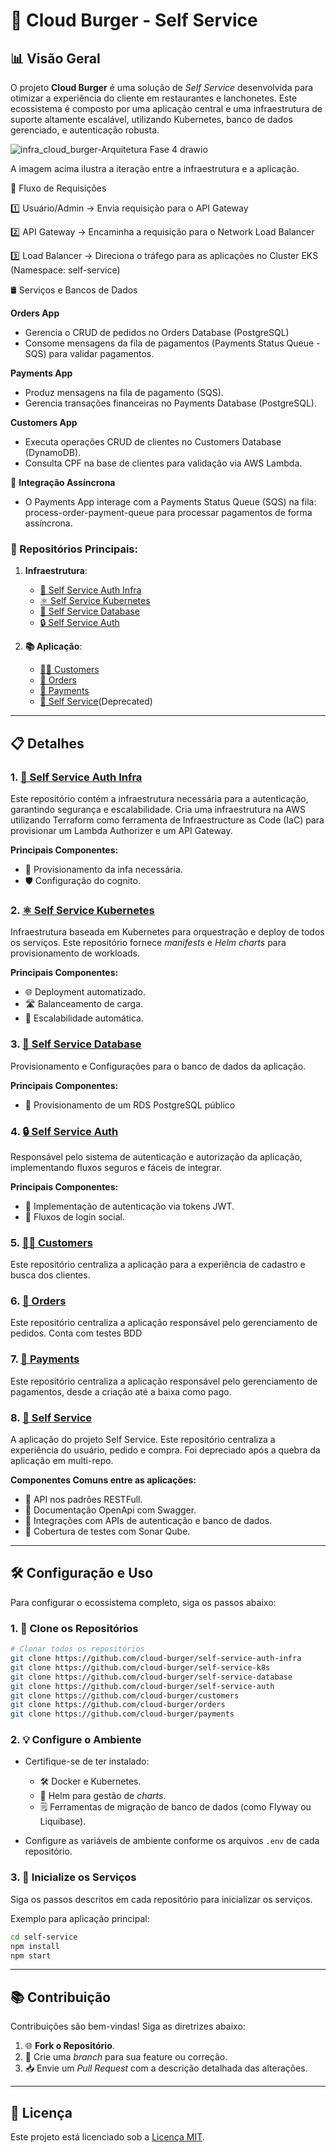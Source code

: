 # 🍔 Cloud Burger - Self Service

## 📊 Visão Geral
O projeto **Cloud Burger** é uma solução de *Self Service* desenvolvida para otimizar a experiência do cliente em restaurantes e lanchonetes. Este ecossistema é composto por uma aplicação central e uma infraestrutura de suporte altamente escalável, utilizando Kubernetes, banco de dados gerenciado, e autenticação robusta.


![infra_cloud_burger-Arquitetura Fase 4 drawio](https://github.com/user-attachments/assets/08cfd3a5-f72a-4e52-af19-5284bcb275ce)


A imagem acima ilustra a iteração entre a infraestrutura e a aplicação. 

🔀 Fluxo de Requisições

1️⃣ Usuário/Admin → Envia requisição para o API Gateway

2️⃣ API Gateway → Encaminha a requisição para o Network Load Balancer

3️⃣ Load Balancer → Direciona o tráfego para as aplicações no Cluster EKS (Namespace: self-service)

🛢️ Serviços e Bancos de Dados

**Orders App**

- Gerencia o CRUD de pedidos no Orders Database (PostgreSQL)
- Consome mensagens da fila de pagamentos (Payments Status Queue - SQS) para validar pagamentos.

**Payments App**
- Produz mensagens na fila de pagamento (SQS).
- Gerencia transações financeiras no Payments Database (PostgreSQL).

**Customers App**
- Executa operações CRUD de clientes no Customers Database (DynamoDB).
- Consulta CPF na base de clientes para validação via AWS Lambda.


🔁 **Integração Assíncrona**
- O Payments App interage com a Payments Status Queue (SQS) na fila: process-order-payment-queue para processar pagamentos de forma assíncrona.

### 📄 Repositórios Principais:

1. **Infraestrutura**:
   - [🔑 Self Service Auth Infra](https://github.com/cloud-burger/self-service-auth-infra)
   - [⚛️ Self Service Kubernetes](https://github.com/cloud-burger/self-service-k8s)
   - [📁 Self Service Database](https://github.com/cloud-burger/self-service-database)
   - [🔒 Self Service Auth](https://github.com/cloud-burger/self-service-auth)

2. **📚 Aplicação**:
   - [🙋🏼 Customers](https://github.com/cloud-burger/customers)
   - [🧾 Orders](https://github.com/cloud-burger/orders)
   - [💸 Payments](https://github.com/cloud-burger/payments)
   - [🍔 Self Service](https://github.com/cloud-burger/self-service)(Deprecated)

---

## 📋 Detalhes

### 1. [🔑 Self Service Auth Infra](https://github.com/cloud-burger/self-service-auth-infra)
Este repositório contém a infraestrutura necessária para a autenticação, garantindo segurança e escalabilidade. Cria uma infraestrutura na AWS utilizando Terraform como ferramenta de Infraestructure as Code (IaC) para provisionar um Lambda Authorizer e um API Gateway.

**Principais Componentes:**
- 🔧 Provisionamento da infa necessária.
- 🛡️ Configuração do cognito.

### 2. [⚛️ Self Service Kubernetes](https://github.com/cloud-burger/self-service-k8s)
Infraestrutura baseada em Kubernetes para orquestração e deploy de todos os serviços. Este repositório fornece *manifests* e *Helm charts* para provisionamento de workloads.

**Principais Componentes:**
- 🌐 Deployment automatizado.
- 🛣️ Balanceamento de carga.
- 🌆 Escalabilidade automática.

### 3. [📁 Self Service Database](https://github.com/cloud-burger/self-service-database)
Provisionamento e Configurações para o banco de dados da aplicação.

**Principais Componentes:**
- 🔧 Provisionamento de um RDS PostgreSQL público

### 4. [🔒 Self Service Auth](https://github.com/cloud-burger/self-service-auth)
Responsável pelo sistema de autenticação e autorização da aplicação, implementando fluxos seguros e fáceis de integrar.

**Principais Componentes:**
- 🔑 Implementação de autenticação via tokens JWT.
- 📢 Fluxos de login social.

### 5. [🙋🏼 Customers](https://github.com/cloud-burger/customers)
Este repositório centraliza a aplicação para a experiência de cadastro e busca dos clientes.

### 6. [🧾 Orders](https://github.com/cloud-burger/orders)
Este repositório centraliza a aplicação responsável pelo gerenciamento de pedidos. Conta com testes BDD

### 7. [💸 Payments](https://github.com/cloud-burger/payments)
Este repositório centraliza a aplicação responsável pelo gerenciamento de pagamentos, desde a criação até a baixa como pago.

### 8. [🍔 Self Service](https://github.com/cloud-burger/self-service)
A aplicação do projeto Self Service. Este repositório centraliza a experiência do usuário, pedido e compra. Foi depreciado após a quebra da aplicação em multi-repo.

**Componentes Comuns entre as aplicações:**
- 📲  API nos padrões RESTFull.
- 📲  Documentação OpenApi com Swagger.
- 📡 Integrações com APIs de autenticação e banco de dados.
- 🧪 Cobertura de testes com Sonar Qube.

---

## 🛠️ Configuração e Uso
Para configurar o ecossistema completo, siga os passos abaixo:

### 1. 📓 Clone os Repositórios
```bash
# Clonar todos os repositórios
git clone https://github.com/cloud-burger/self-service-auth-infra
git clone https://github.com/cloud-burger/self-service-k8s
git clone https://github.com/cloud-burger/self-service-database
git clone https://github.com/cloud-burger/self-service-auth
git clone https://github.com/cloud-burger/customers
git clone https://github.com/cloud-burger/orders
git clone https://github.com/cloud-burger/payments
```

### 2. 💡 Configure o Ambiente
- Certifique-se de ter instalado:
  - 🛠️ Docker e Kubernetes.
  - 🌱 Helm para gestão de *charts*.
  - 🗒️ Ferramentas de migração de banco de dados (como Flyway ou Liquibase).

- Configure as variáveis de ambiente conforme os arquivos `.env` de cada repositório.

### 3. 🔄 Inicialize os Serviços
Siga os passos descritos em cada repositório para inicializar os serviços.

Exemplo para aplicação principal:
```bash
cd self-service
npm install
npm start
```

---

## 📚 Contribuição
Contribuições são bem-vindas! Siga as diretrizes abaixo:

1. 🌐 **Fork o Repositório**.
2. 🔧 Crie uma *branch* para sua feature ou correção.
3. 📥 Envie um *Pull Request* com a descrição detalhada das alterações.

---

## 📃 Licença
Este projeto está licenciado sob a [Licença MIT](https://opensource.org/licenses/MIT).
